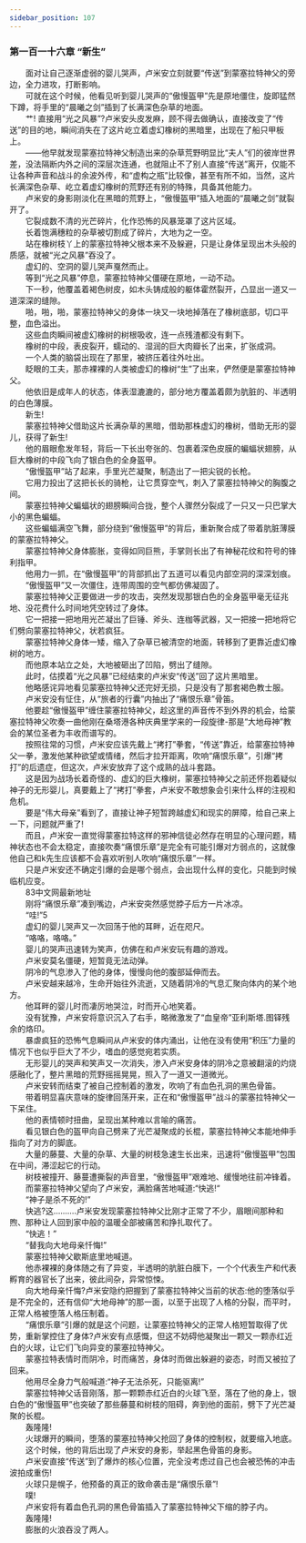 ```yaml
---
sidebar_position: 107
---
```

### 第一百一十六章 “新生”  


　　面对让自己逐渐虚弱的婴儿哭声，卢米安立刻就要“传送”到蒙塞拉特神父的旁边，全力进攻，打断影响。  
　　可就在这个时候，他看见听到婴儿哭声的“傲慢盔甲”先是原地僵住，旋即猛然下蹲，将手里的“晨曦之剑”插到了长满深色杂草的地面。  
　　艹! 直接用“光之风暴”?卢米安头皮发麻，顾不得去做确认，直接改变了“传送”的目的地，瞬间消失在了这片屹立着虚幻橡树的黑暗里，出现在了船只甲板上。  
　　——他早就发现蒙塞拉特神父制造出来的杂草荒野明显比“夫人”们的彼岸世界差，没法隔断内外之间的深层次连通，也就阻止不了别人直接“传送”离开，仅能不让各种声音和战斗的余波外传，和“虚构之瓶”比较像，甚至有所不如，当然，这片长满深色杂草、屹立着虚幻橡树的荒野还有别的特殊，具备其他能力。  
　　卢米安的身影刚淡化在黑暗的荒野上，“傲慢盔甲”插入地面的“晨曦之剑”就裂开了。  
　　它裂成数不清的光芒碎片，化作恐怖的风暴笼罩了这片区域。  
　　长着饱满穗粒的杂草被切割成了碎片，大地为之一空。  
　　站在橡树枝丫上的蒙塞拉特神父根本来不及躲避，只是让身体呈现出木头般的质感，就被“光之风暴”吞没了。  
　　虚幻的、空洞的婴儿哭声戛然而止。  
　　等到“光之风暴”停息，蒙塞拉特神父僵硬在原地，一动不动。  
　　下一秒，他覆盖着褐色树皮，如木头铸成般的躯体霍然裂开，凸显出一道又一道深深的缝隙。  
　　啪，啪，啪，蒙塞拉特神父的身体一块又一块地掉落在了橡树底部，切口平整，血色溢出。  
　　这些血肉瞬间被虚幻橡树的树根吸收，连一点残渣都没有剩下。  
　　橡树的中段，表皮裂开，蠕动的、湿润的巨大肉瓣长了出来，扩张成洞。  
　　一个人类的脑袋出现在了那里，被挤压着往外吐出。  
　　眨眼的工夫，那赤裸裸的人类被虚幻的橡树“生”了出来，俨然便是蒙塞拉特神父。  
　　他依旧是成年人的状态，体表湿漉漉的，部分地方覆盖着颇为肮脏的、半透明的白色薄膜。  
　　新生!  
　　蒙塞拉特神父借助这片长满杂草的黑暗，借助那株虚幻的橡树，借助无形的婴儿，获得了新生!  
　　他的眉眼愈发年轻，背后一下长出夸张的、包裹着深色皮膜的蝙蝠状翅膀，从巨大橡树的中段飞向了银白色的全身盔甲。  
　　“傲慢盔甲”站了起来，手里光芒凝聚，制造出了一把尖锐的长枪。  
　　它用力投出了这把长长的骑枪，让它贯穿空气，刺入了蒙塞拉特神父的胸腹之间。  
　　蒙塞拉特神父蝙蝠状的翅膀瞬间合拢，整个人骤然分裂成了一只又一只巴掌大小的黑色蝙蝠。  
　　这些蝙蝠满空飞舞，部分绕到“傲慢盔甲”的背后，重新聚合成了带着肮脏薄膜的蒙塞拉特神父。  
　　蒙塞拉特神父身体膨胀，变得如同巨熊，手掌则长出了有神秘花纹和符号的锋利指甲。  
　　他用力一抓，在“傲慢盔甲”的背部抓出了五道可以看见内部空洞的深深划痕。  
　　“傲慢盔甲”又一次僵住，连带周围的空气都仿佛凝固了。  
　　蒙塞拉特神父正要做进一步的攻击，突然发现那银白色的全身盔甲毫无征兆地、没花费什么时间地凭空转过了身体。  
　　它一把接一把地用光芒凝出了巨锤、斧头、连枷等武器，又一把接一把地将它们劈向蒙塞拉特神父，状若疯狂。  
　　蒙塞拉特神父身体一矮，缩入了杂草已被清空的地面，转移到了更靠近虚幻橡树的地方。  
　　而他原本站立之处，大地被砸出了凹陷，劈出了缝隙。  
　　此时，估摸着“光之风暴”已经结束的卢米安“传送”回了这片黑暗里。  
　　他略感诧异地看见蒙塞拉特神父还完好无损，只是没有了那套褐色教士服。  
　　卢米安没有怔住，从“旅者的行囊”内抽出了“痛恨乐章”骨笛。  
　　他要趁“傲慢盔甲”缠住蒙塞拉特神父，趁这里的声音传不到外界的机会，给蒙塞拉特神父吹奏一曲他刚在桑塔港各种庆典里学来的一段旋律-那是“大地母神”教会的某位圣者为丰收而谱写的。  
　　按照往常的习惯，卢米安应该先戴上“拷打”拳套，“传送”靠近，给蒙塞拉特神父一拳，激发他某种欲望或情绪，然后才拉开距离，吹响“痛恨乐章”，引爆“拷打”的后遗症，但这次，卢米安放弃了这个成熟的战斗套路。  
　　这是因为战场长着奇怪的、虚幻的巨大橡树，蒙塞拉特神父之前还怀抱着疑似神子的无形婴儿，真要戴上了“拷打”拳套，卢米安不敢想象会引来什么样的注视和危机。  
　　要是“伟大母亲”看到了，直接让神子短暂跨越虚幻和现实的屏障，给自己来上一下，问题就严重了!  
　　而且，卢米安一直觉得蒙塞拉特这样的邪神信徒必然存在明显的心理问题，精神状态也不会太稳定，直接吹奏“痛恨乐章”是完全有可能引爆对方弱点的，这就像他自己和k先生应该都不会喜欢听别人吹响“痛恨乐章”一样。  
　　只是卢米安还不确定引爆的会是哪个弱点，会出现什么样的变化，只能到时候临机应变。  
　　83中文网最新地址  
　　刚将“痛恨乐章”凑到嘴边，卢米安突然感觉脖子后方一片冰凉。  
　　“哇!”5  
　　虚幻的婴儿哭声又一次回荡于他的耳畔，近在咫尺。  
　　“咯咯，咯咯。”  
　　婴儿的哭声迅速转为笑声，仿佛在和卢米安玩有趣的游戏。  
　　卢米安莫名僵硬，短暂竟无法动弹。  
　　阴冷的气息渗入了他的身体，慢慢向他的腹部延伸而去。  
　　卢米安越来越冷，生命开始往外流逝，又随着阴冷的气息汇聚向体内的某个地方。  
　　他耳畔的婴儿时而凄厉地哭泣，时而开心地笑着。  
　　没有犹豫，卢米安将意识沉入了右手，略微激发了“血皇帝”亚利斯塔.图铎残余的烙印。  
　　暴虐疯狂的恐怖气息瞬间从卢米安的体内涌出，让他在没有使用“积压”力量的情况下也似乎巨大了不少，嗜血的感觉宛若实质。  
　　无形婴儿的哭声和笑声又一次消失，渗入卢米安身体的阴冷之意被翻滚的灼烧感融化了，整片黑暗的荒野摇摇晃晃，照入了一道又一道微光。  
　　卢米安转而结束了被自己控制着的激发，吹响了有血色孔洞的黑色骨笛。  
　　带着明显喜庆意味的旋律回荡开来，正在和“傲慢盔甲”战斗的蒙塞拉特神父一下呆住。  
　　他的表情顿时扭曲，呈现出某种难以言喻的痛苦。  
　　看见银白色的盔甲向自己劈来了光芒凝聚成的长棍，蒙塞拉特神父本能地伸手指向了对方的脚底。  
　　大量的藤蔓、大量的杂草、大量的树枝急速生长出来，迅速将“傲慢盔甲”包围在中间，滞涩起它的行动。  
　　树枝被撞开、藤蔓遭撕裂的声音里，“傲慢盔甲”艰难地、缓慢地往前冲锋着。  
　　而蒙塞拉特神父望向了卢米安，满脸痛苦地喊道:“快逃!“  
　　“神子是杀不死的!”  
　　快逃?这.…..….卢米安发现蒙塞拉特神父比刚才正常了不少，眉眼间那种和煦、那种让人回到家中般的温暖全部被痛苦和挣扎取代了。  
　　“快逃！”  
　　“替我向大地母亲忏悔!”  
　　蒙塞拉特神父歇斯底里地喊道。  
　　他赤裸裸的身体随之有了异变，半透明的肮脏白膜下，一个个代表生产和代表孵育的器官长了出来，彼此间杂，异常惊悚。  
　　向大地母亲忏悔?卢米安隐约把握到了蒙塞拉特神父当前的状态:他的堕落似乎是不完全的，还有信仰“大地母神”的那一面，以至于出现了人格的分裂，而平时，正常人格被堕落人格压制着。  
　　“痛恨乐章”引爆的就是这个问题，让蒙塞拉特神父的正常人格短暂取得了优势，重新掌控住了身体?卢米安有点感慨，但这不妨碍他凝聚出一颗又一颗赤红近白的火球，让它们飞向异变的蒙塞拉特神父。  
　　蒙塞拉特表情时而阴冷，时而痛苦，身体时而做出躲避的姿态，时而又被拉了回来。  
　　他用尽全身力气般喊道:“神子无法杀死，只能驱离!”  
　　蒙塞拉特神父话音刚落，那一颗颗赤红近白的火球飞至，落在了他的身上，银白色的“傲慢盔甲”也突破了那些藤蔓和树枝的阻碍，奔到他的面前，劈下了光芒凝聚的长棍。  
　　轰隆隆!  
　　火球爆开的瞬间，堕落的蒙塞拉特神父抢回了身体的控制权，就要缩入地底。  
　　这个时候，他的背后出现了卢米安的身影，举起黑色骨笛的身影。  
　　卢米安直接“传送”到了爆炸的核心位置，完全没考虑过自己也会被恐怖的冲击波拍成重伤!  
　　火球只是幌子，他预备的真正的致命袭击是“痛恨乐章”!  
　　噗!  
　　卢米安将有着血色孔洞的黑色骨笛插入了蒙塞拉特神父下缩的脖子内。  
　　轰隆隆!  
　　膨胀的火浪吞没了两人。  
